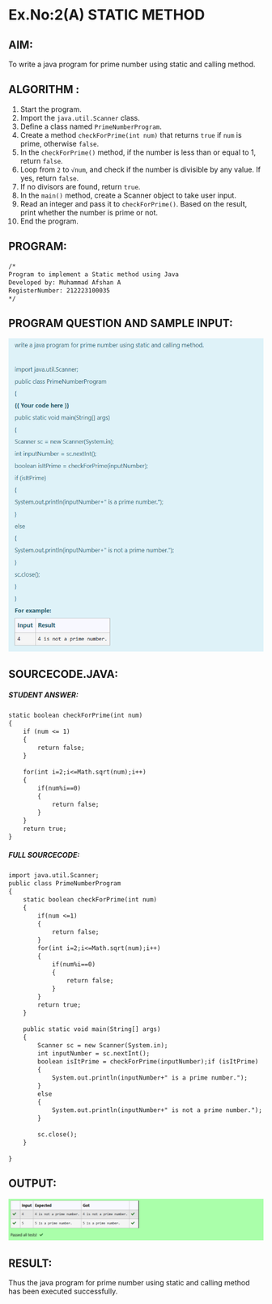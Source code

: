 # Ex.No:2(A)  STATIC METHOD

## AIM:
To write a java program for prime number using static and calling method.



## ALGORITHM :

1. Start the program.
2. Import the `java.util.Scanner` class.
3. Define a class named `PrimeNumberProgram`.
4. Create a method `checkForPrime(int num)` that returns `true` if `num` is prime, otherwise `false`.
5. In the `checkForPrime()` method, if the number is less than or equal to 1, return `false`.
6. Loop from `2` to `√num`, and check if the number is divisible by any value. If yes, return `false`.
7. If no divisors are found, return `true`.
8. In the `main()` method, create a Scanner object to take user input.
9. Read an integer and pass it to `checkForPrime()`. Based on the result, print whether the number is prime or not.
10. End the program.


## PROGRAM:
 ```
/*
Program to implement a Static method using Java
Developed by: Muhammad Afshan A
RegisterNumber: 212223100035
*/
```
## PROGRAM QUESTION AND SAMPLE INPUT:
![alt text](image.png)
## SOURCECODE.JAVA:

##### STUDENT ANSWER:
```
static boolean checkForPrime(int num)
{
    if (num <= 1)
    {
        return false;
    }
    
    for(int i=2;i<=Math.sqrt(num);i++)
    {
        if(num%i==0)
        {
            return false;
        }
    }
    return true;
}
```

##### FULL SOURCECODE:
```
import java.util.Scanner;
public class PrimeNumberProgram 
{
    static boolean checkForPrime(int num)
    {
        if(num <=1)
        {
            return false;
        }
        for(int i=2;i<=Math.sqrt(num);i++)
        {
            if(num%i==0)
            {
                return false;
            }
        }
        return true;
    }
    
    public static void main(String[] args) 
    {
        Scanner sc = new Scanner(System.in);
        int inputNumber = sc.nextInt();
        boolean isItPrime = checkForPrime(inputNumber);if (isItPrime)
        {
            System.out.println(inputNumber+" is a prime number.");
        }
        else
        {
            System.out.println(inputNumber+" is not a prime number.");
        }

        sc.close();
    }

}
```

## OUTPUT:

![alt text](image-1.png)

## RESULT:
Thus the java program for prime number using static and calling method has been executed successfully.

